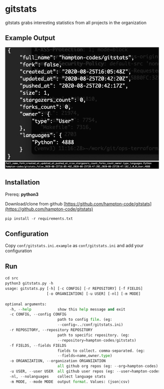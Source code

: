 # gitstats

gitstats grabs interesting statistics from all projects in the organization

## Example Output
![Example JSON output](sample_output.png)
![Example CSV output](sample_output_csv.png)

## Installation

Prereq: **python3**

Download/clone from github [https://github.com/hampton-code/gitstats](https://github.com/hampton-code/gitstats)

```python
pip install -r requirements.txt
```

## Configuration
Copy `conf/gitstats.ini.example` as `conf/gitstats.ini` and add your configuration

## Run
```python
cd src
python3 gitstats.py -h
usage: gitstats.py [-h] [-c CONFIG] [-r REPOSITORY] [-f FIELDS]
                   [-o ORGANIZATION] [-u USER] [-nl] [-m MODE]

optional arguments:
  -h, --help            show this help message and exit
  -c CONFIG, --config CONFIG
                        path to config file. (eg:
                        --config=../conf/gitstats.ini)
  -r REPOSITORY, --repository REPOSITORY
                        path to specific repository. (eg:
                        --repository=hampton-codes/gitstats)
  -f FIELDS, --fields FIELDS
                        fields to collect. comma-separated. (eg:
                        --fields=name,owner.type)
  -o ORGANIZATION, --organization ORGANIZATION
                        all github org repos (eg: --org=hampton-codes)
  -u USER, --user USER  all github user repos (eg: --user=hampton-codes)
  -nl, --nolanguages    collect language stats
  -m MODE, --mode MODE  output format. Values: (json|csv)
```